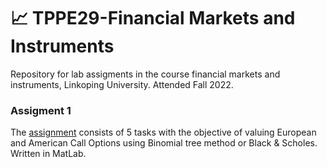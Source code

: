 # 📈 TPPE29-Financial Markets and Instruments

Repository for lab assigments in the course financial markets and instruments, Linkoping University. Attended Fall 2022.

### Assigment 1
The [assignment](https://github.com/jakeberggren/TPPE29-Financial-Markets-and-Instruments/blob/main/assignment_1.m) consists of 5 tasks with the objective of valuing European and American Call Options using Binomial tree method or Black & Scholes. Written in MatLab.
